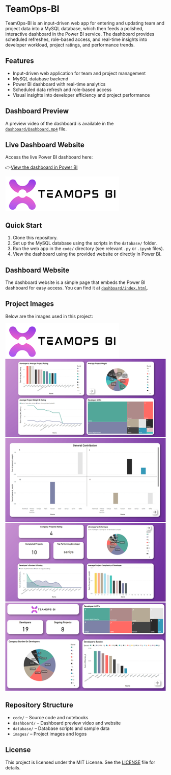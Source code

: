 # TeamOps-BI

TeamOps-BI is an input-driven web app for entering and updating team and project data into a MySQL database, which then feeds a polished, interactive dashboard in the Power BI service. The dashboard provides scheduled refreshes, role-based access, and real-time insights into developer workload, project ratings, and performance trends.

## Features
- Input-driven web application for team and project management
- MySQL database backend
- Power BI dashboard with real-time analytics
- Scheduled data refresh and role-based access
- Visual insights into developer efficiency and project performance

## Dashboard Preview
A preview video of the dashboard is available in the [`dashboard/Dashboard.mp4`](dashboard/Dashboard.mp4) file.

## Live Dashboard Website
Access the live Power BI dashboard here:

👉[View the dashboard in Power BI](https://app.powerbi.com/reportEmbed?reportId=a28a0237-5ea5-4826-adf9-e8f08f55cc25)


[![Open Power BI Dashboard](images/logo.png)](https://app.powerbi.com/reportEmbed?reportId=a28a0237-5ea5-4826-adf9-e8f08f55cc25)


## Quick Start
1. Clone this repository.
2. Set up the MySQL database using the scripts in the `database/` folder.
3. Run the web app in the `code/` directory (see relevant `.py` or `.ipynb` files).
4. View the dashboard using the provided website or directly in Power BI.

## Dashboard Website
The dashboard website is a simple page that embeds the Power BI dashboard for easy access. You can find it at [`dashboard/index.html`](dashboard/index.html).

## Project Images
Below are the images used in this project:

![logo](images/logo.png)
![Developer Projects](images/dev_projects.png)
![Developer Progress](images/dev_progress.png)
![Developer Performance](images/dev_performance.png)
![Developer Burden](images/dev_burden.png)

## Repository Structure
- `code/` – Source code and notebooks
- `dashboard/` – Dashboard preview video and website
- `database/` – Database scripts and sample data
- `images/` – Project images and logos

## License
This project is licensed under the MIT License. See the [LICENSE](LICENSE) file for details.
